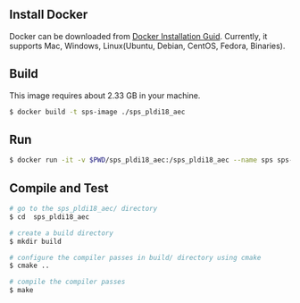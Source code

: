 
## Install Docker
Docker can be downloaded from [Docker Installation Guid](https://docs.docker.com/docker-for-mac/install/). Currently, it supports Mac, Windows, Linux(Ubuntu, Debian, CentOS, Fedora, Binaries).
 
## Build
This image requires about 2.33 GB in your machine.
```bash
$ docker build -t sps-image ./sps_pldi18_aec
```

## Run
```bash
$ docker run -it -v $PWD/sps_pldi18_aec:/sps_pldi18_aec --name sps sps-image /bin/bash
```

## Compile and Test
```bash
# go to the sps_pldi18_aec/ directory
$ cd  sps_pldi18_aec

# create a build directory
$ mkdir build

# configure the compiler passes in build/ directory using cmake
$ cmake ..

# compile the compiler passes
$ make

```


